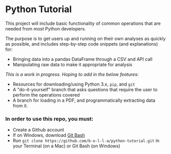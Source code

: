 # Python Tutorial
This project will include basic functionality of common operations that are needed from most Python developers.

The purpose is to get users up and running on their own analyses as quickly as possible, and includes step-by-step code snippets (and explanations) for:

- Bringing data into a pandas DataFrame through a CSV and API call
- Manipulating raw data to make it appropriate for analysis

*This is a work in progress. Hoping to add in the below features:*
- Resources for downloading/using Python 3.x, `pip`, and `git`
- A "do-it-yourself" branch that asks questions that require the user to perform the operations covered
- A branch for loading in a PDF, and programmatically extracting data from it.

### In order to use this repo, you must:
- Create a Github account
- If on Windows, download [Git Bash](https://gitforwindows.org/)
- Run `git clone https://github.com/b-o-l-l-a/python-tutorial.git` in your Terminal (on a Mac) or Git Bash (on Windows)

